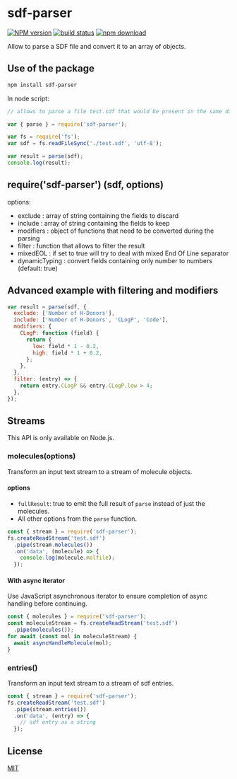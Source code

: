 # sdf-parser

[![NPM version][npm-image]][npm-url]
[![build status][travis-image]][travis-url]
[![npm download][download-image]][download-url]

Allow to parse a SDF file and convert it to an array of objects.

## Use of the package

```bash
npm install sdf-parser
```

In node script:

```js
// allows to parse a file test.sdf that would be present in the same directory

var { parse } = require('sdf-parser');

var fs = require('fs');
var sdf = fs.readFileSync('./test.sdf', 'utf-8');

var result = parse(sdf);
console.log(result);
```

## require('sdf-parser') (sdf, options)

options:

- exclude : array of string containing the fields to discard
- include : array of string containing the fields to keep
- modifiers : object of functions that need to be converted during the parsing
- filter : function that allows to filter the result
- mixedEOL : if set to true will try to deal with mixed End Of Line separator
- dynamicTyping : convert fields containing only number to numbers (default: true)

## Advanced example with filtering and modifiers

```js
var result = parse(sdf, {
  exclude: ['Number of H-Donors'],
  include: ['Number of H-Donors', 'CLogP', 'Code'],
  modifiers: {
    CLogP: function (field) {
      return {
        low: field * 1 - 0.2,
        high: field * 1 + 0.2,
      };
    },
  },
  filter: (entry) => {
    return entry.CLogP && entry.CLogP.low > 4;
  },
});
```

## Streams

This API is only available on Node.js.

### molecules(options)

Transform an input text stream to a stream of molecule objects.

#### options

- `fullResult`: true to emit the full result of `parse` instead of just the molecules.
- All other options from the `parse` function.

```js
const { stream } = require('sdf-parser');
fs.createReadStream('test.sdf')
  .pipe(stream.molecules())
  .on('data', (molecule) => {
    console.log(molecule.molfile);
  });
```

#### With async iterator

Use JavaScript asynchronous iterator to ensure completion of async handling before continuing.

```js
const { molecules } = require('sdf-parser');
const moleculeStream = fs.createReadStream('test.sdf')
  .pipe(molecules());
for await (const mol in moleculeStream) {
  await asyncHandleMolecule(mol);
}
```

### entries()

Transform an input text stream to a stream of sdf entries.

```js
const { stream } = require('sdf-parser');
fs.createReadStream('test.sdf')
  .pipe(stream.entries())
  .on('data', (entry) => {
    // sdf entry as a string
  });
```

## License

[MIT](./LICENSE)

[npm-image]: https://img.shields.io/npm/v/sdf-parser.svg?style=flat-square
[npm-url]: https://www.npmjs.com/package/sdf-parser
[travis-image]: https://img.shields.io/travis/cheminfo/sdf-parser/master.svg?style=flat-square
[travis-url]: https://travis-ci.org/cheminfo/sdf-parser
[download-image]: https://img.shields.io/npm/dm/sdf-parser.svg?style=flat-square
[download-url]: https://www.npmjs.com/package/sdf-parser
